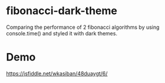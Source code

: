 # fibonacci-dark-theme
Comparing the performance of 2 fibonacci algorithms by using console.time() and styled it with dark themes.

# Demo 
https://jsfiddle.net/wkasiban/48duaygt/6/
